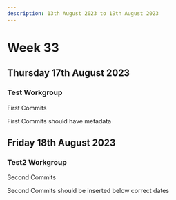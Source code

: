 ```yaml
---
description: 13th August 2023 to 19th August 2023
---
```


# Week 33

## Thursday 17th August 2023

### Test Workgroup

First Commits

First Commits should have metadata
## Friday 18th August 2023

### Test2 Workgroup

Second Commits

Second Commits should be inserted below correct dates